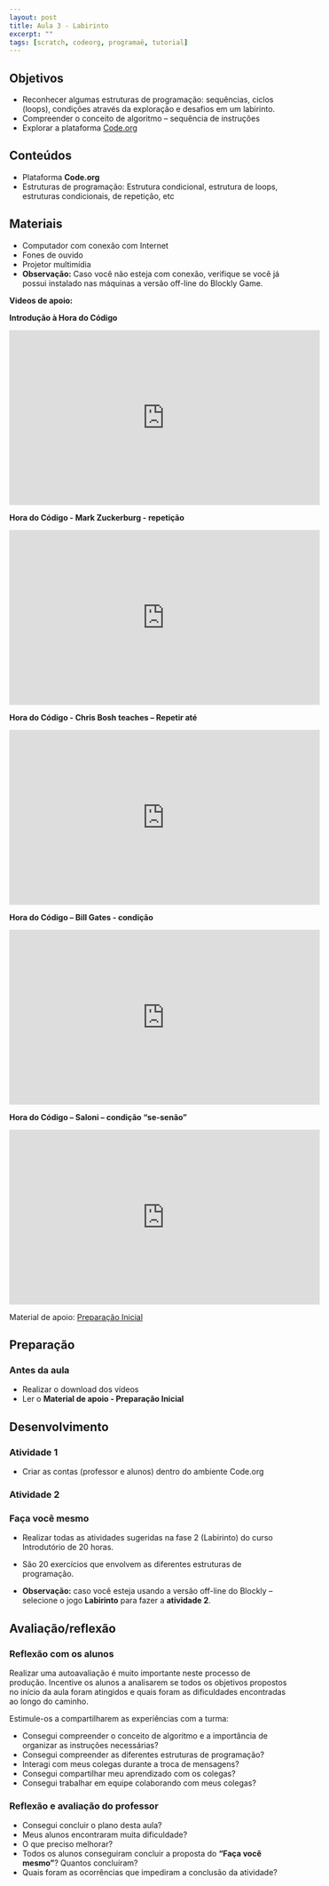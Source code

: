 ```yaml
---
layout: post
title: Aula 3 - Labirinto
excerpt: ""
tags: [scratch, codeorg, programaê, tutorial]
---
```


## Objetivos

 - Reconhecer algumas estruturas de programação: sequências, ciclos (loops), condições  através da exploração e desafios em um labirinto.
 - Compreender o conceito de algoritmo – sequência de instruções
 - Explorar a plataforma [Code.org](http://br.code.org)

## Conteúdos

 - Plataforma **Code.org**
 - Estruturas de programação: Estrutura condicional, estrutura de loops, estruturas condicionais, de repetição, etc

## Materiais

 - Computador com conexão com Internet
 - Fones de ouvido
 - Projetor multimídia
 - **Observação:** Caso você não esteja com conexão, verifique se você já possui instalado nas máquinas a versão off-line do Blockly Game.

**Videos de apoio:**

**Introdução à Hora do Código**

<iframe width="560" height="315" src="https://www.youtube.com/embed/bQilo5ecSX4" frameborder="0" allowfullscreen></iframe>

**Hora do Código - Mark Zuckerburg - repetição**

<iframe width="560" height="315" src="https://www.youtube.com/embed/mgooqyWMTxk" frameborder="0" allowfullscreen></iframe>

**Hora do Código - Chris Bosh teaches – Repetir até**

<iframe width="560" height="315" src="https://www.youtube.com/embed/G2hdlhDYICw" frameborder="0" allowfullscreen></iframe>

**Hora do Código – Bill Gates - condição**

<iframe width="560" height="315" src="https://www.youtube.com/embed/m2Ux2PnJe6E" frameborder="0" allowfullscreen></iframe>

**Hora do Código – Saloni – condição “se-senão”**

<iframe width="560" height="315" src="https://www.youtube.com/embed/JtL7w6ja5iI" frameborder="0" allowfullscreen></iframe>

  Material de apoio: [Preparação Inicial](/blocos/pdf/Preparacaoinicial.pdf)

## Preparação

### Antes da aula

 - Realizar o download dos vídeos
 - Ler o **Material de apoio - Preparação Inicial**


## Desenvolvimento

### Atividade 1

 - Criar as contas (professor e alunos) dentro do ambiente Code.org

### Atividade 2

### Faça você mesmo

 - Realizar todas as atividades sugeridas na fase 2 (Labirinto) do curso Introdutório de 20 horas.
  - São 20 exercícios que envolvem as diferentes estruturas de programação.

 - **Observação:** caso você esteja usando a versão off-line do Blockly – selecione o jogo **Labirinto** para fazer a **atividade 2**.


## Avaliação/reflexão

### Reflexão com os alunos

Realizar uma autoavaliação é muito importante neste processo de produção. Incentive os alunos a analisarem se todos os objetivos propostos no início da aula foram atingidos e quais foram as dificuldades encontradas ao longo do caminho.

Estimule-os a compartilharem as experiências com a turma:

 - Consegui compreender o conceito de algoritmo e a importância de organizar as instruções necessárias?
 - Consegui compreender as diferentes estruturas de programação?
 - Interagi com meus colegas durante a troca de mensagens?
 - Consegui compartilhar meu aprendizado com os colegas?
 - Consegui trabalhar em equipe colaborando com meus colegas?


### Reflexão e avaliação do professor

 - Consegui concluir o plano desta aula?
 - Meus alunos encontraram muita dificuldade?
 - O que preciso melhorar?
 - Todos os alunos conseguiram concluir a proposta do **“Faça você mesmo”**? Quantos concluíram?
 - Quais foram as ocorrências que impediram a conclusão da atividade?
